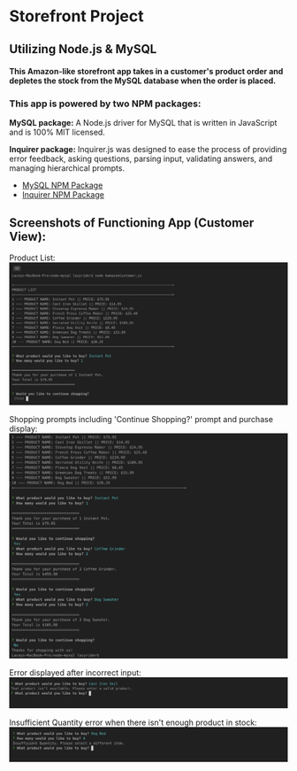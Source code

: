 # Storefront Project

## Utilizing Node.js & MySQL

#### This Amazon-like storefront app takes in a customer's product order and depletes the stock from the MySQL database when the order is placed.

### This app is powered by two NPM packages:
**MySQL package:** A Node.js driver for MySQL that is written in JavaScript and is 100% MIT licensed.

**Inquirer package:** Inquirer.js was designed to ease the process of providing error feedback, asking questions, parsing input, validating answers, and managing hierarchical prompts.

   * [MySQL NPM Package](https://www.npmjs.com/package/mysql)
   * [Inquirer NPM Package](https://www.npmjs.com/package/inquirer)


## Screenshots of Functioning App (Customer View):

Product List:
![alt text](https://github.com/lulu-gibbons/node-mysql/blob/master/images/Product%20List.png "Storefront Project - Product List")

Shopping prompts including 'Continue Shopping?' prompt and purchase display:
![alt text](https://github.com/lulu-gibbons/node-mysql/blob/master/images/Continue%20Shopping%20Feature.png "Storefront Project - customer shopping prompts and purchase display")

Error displayed after incorrect input:
![alt text](https://github.com/lulu-gibbons/node-mysql/blob/master/images/incorrect%20input.png "Storefront Project - error displayed after incorrect input")

Insufficient Quantity error when there isn't enough product in stock:
![alt text](https://github.com/lulu-gibbons/node-mysql/blob/master/images/insufficiant%20quantity.png "Storefront Project - Error displayed when there is no stock or not enough stock")
